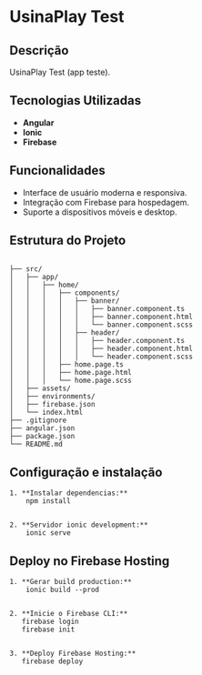 # UsinaPlay Test


## Descrição

UsinaPlay Test (app teste).


## Tecnologias Utilizadas

- **Angular**
- **Ionic**
- **Firebase**

## Funcionalidades

- Interface de usuário moderna e responsiva.
- Integração com Firebase para hospedagem.
- Suporte a dispositivos móveis e desktop.

## Estrutura do Projeto

```plaintext

├── src/
│   ├── app/
│   │   ├── home/
│   │   │   ├── components/
│   │   │   │   ├── banner/
│   │   │   │   │   ├── banner.component.ts
│   │   │   │   │   ├── banner.component.html
│   │   │   │   │   └── banner.component.scss
│   │   │   │   ├── header/
│   │   │   │   │   ├── header.component.ts
│   │   │   │   │   ├── header.component.html
│   │   │   │   │   └── header.component.scss
│   │   │   ├── home.page.ts
│   │   │   ├── home.page.html
│   │   │   └── home.page.scss
│   ├── assets/
│   ├── environments/
│   ├── firebase.json
│   └── index.html
├── .gitignore
├── angular.json
├── package.json
└── README.md

```

## Configuração e instalação 


    1. **Instalar dependencias:**
        npm install


    2. **Servidor ionic development:**
        ionic serve




## Deploy no Firebase Hosting
    

    1. **Gerar build production:**
        ionic build --prod


    2. **Inicie o Firebase CLI:**
       firebase login
       firebase init


    3. **Deploy Firebase Hosting:**
       firebase deploy
